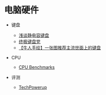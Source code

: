 # 电脑硬件

* 键盘
  * [浅谈静电容键盘](http://bbs.wstx.com/thread-618478-1-1.html)
  * [终极键盘党](https://www.chiphell.com/thread-1535803-1-1.html)
  * [【牛人手绘】一张图推荐主流世面上的键盘](http://bbs.wstx.com/thread-672259-1-1.html)

* CPU
  * [CPU Benchmarks](http://www.cpubenchmark.net/cpu_list.php)

* 评测
  * [TechPowerup](http://www.techpowerup.com/reviews/)

